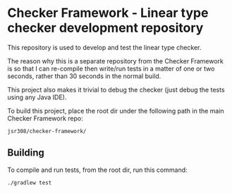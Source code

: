 # Checker Framework - Linear type checker development repository

This repository is used to develop and test the linear type checker.

The reason why this is a separate repository from the Checker Framework is so that I can re-compile then write/run tests
in a matter of one or two seconds, rather than 30 seconds in the normal build.

This project also makes it trivial to debug the checker (just debug the tests using any Java IDE).

To build this project, place the root dir under the following path in the main Checker Framework repo:

```
jsr308/checker-framework/
```

## Building

To compile and run tests, from the root dir, run this command:

```
./gradlew test
```
